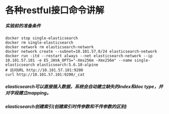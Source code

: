 # 各种restful接口命令讲解

##### 实验前的准备条件
```
docker stop single-elasticsearch
docker rm single-elasticsearch
docker network rm elasticsearch-network
docker network create --subnet=10.101.57.0/24 elasticsearch-network
docker run -itd --restart always --net elasticsearch-network --ip 10.101.57.101 -e ES_JAVA_OPTS="-Xms256m -Xmx256m" --name single-elasticsearch elasticsearch:5.6.10-alpine
# 访问URL http://10.101.57.101:9200
curl http://10.101.57.101:9200/_cat
```

##### elasticsearch可以直接插入数据，系统会自动建立缺失的index和doc type，并对字段建立mapping。

##### elasticsearch创建索引(创建索引时传参数和不传参数的区别)
```

```

##### 
```
```

##### 
```
```

##### 
```
```

##### 
```
```

##### 
```
```

##### 
```
```

##### 
```
```

##### 
```
```

##### 
```
```

##### 
```
```

##### 
```
```

##### 
```
```

##### 
```
```

##### 
```
```

##### 
```
```

##### 
```
```

##### 
```
```

##### 
```
```

##### 
```
```

##### 
```
```

##### 
```
```

##### 
```
```

##### 
```
```

##### 
```
```

##### 
```
```

##### 
```
```

##### 
```
```

##### 
```
```

##### 
```
```

##### 
```
```

##### 
```
```

##### 
```
```

##### 
```
```

##### 
```
```

##### 
```
```

##### 
```
```

##### 
```
```

##### 
```
```

##### 
```
```

##### 
```
```

##### 
```
```

##### 
```
```

##### 
```
```

##### 
```
```

##### 
```
```

##### 
```
```

##### 
```
```

##### 
```
```

##### 
```
```

##### 
```
```

##### 
```
```

##### 
```
```

##### 
```
```

##### 
```
```

##### 
```
```

##### 
```
```

##### 
```
```

##### 
```
```

##### 
```
```

##### 
```
```

##### 
```
```

##### 
```
```

##### 
```
```

##### 
```
```

##### 
```
```

##### 
```
```

##### 
```
```

##### 
```
```

##### 
```
```

##### 
```
```

##### 
```
```